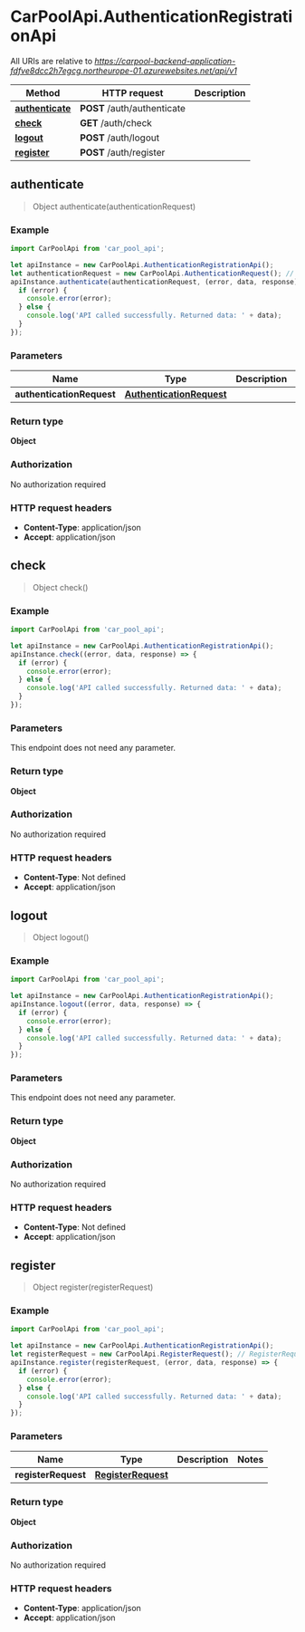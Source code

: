 # CarPoolApi.AuthenticationRegistrationApi

All URIs are relative to *https://carpool-backend-application-fdfve8dcc2h7egcg.northeurope-01.azurewebsites.net/api/v1*

Method | HTTP request | Description
------------- | ------------- | -------------
[**authenticate**](AuthenticationRegistrationApi.md#authenticate) | **POST** /auth/authenticate | 
[**check**](AuthenticationRegistrationApi.md#check) | **GET** /auth/check | 
[**logout**](AuthenticationRegistrationApi.md#logout) | **POST** /auth/logout | 
[**register**](AuthenticationRegistrationApi.md#register) | **POST** /auth/register | 



## authenticate

> Object authenticate(authenticationRequest)



### Example

```javascript
import CarPoolApi from 'car_pool_api';

let apiInstance = new CarPoolApi.AuthenticationRegistrationApi();
let authenticationRequest = new CarPoolApi.AuthenticationRequest(); // AuthenticationRequest | 
apiInstance.authenticate(authenticationRequest, (error, data, response) => {
  if (error) {
    console.error(error);
  } else {
    console.log('API called successfully. Returned data: ' + data);
  }
});
```

### Parameters


Name | Type | Description  | Notes
------------- | ------------- | ------------- | -------------
 **authenticationRequest** | [**AuthenticationRequest**](AuthenticationRequest.md)|  | 

### Return type

**Object**

### Authorization

No authorization required

### HTTP request headers

- **Content-Type**: application/json
- **Accept**: application/json


## check

> Object check()



### Example

```javascript
import CarPoolApi from 'car_pool_api';

let apiInstance = new CarPoolApi.AuthenticationRegistrationApi();
apiInstance.check((error, data, response) => {
  if (error) {
    console.error(error);
  } else {
    console.log('API called successfully. Returned data: ' + data);
  }
});
```

### Parameters

This endpoint does not need any parameter.

### Return type

**Object**

### Authorization

No authorization required

### HTTP request headers

- **Content-Type**: Not defined
- **Accept**: application/json


## logout

> Object logout()



### Example

```javascript
import CarPoolApi from 'car_pool_api';

let apiInstance = new CarPoolApi.AuthenticationRegistrationApi();
apiInstance.logout((error, data, response) => {
  if (error) {
    console.error(error);
  } else {
    console.log('API called successfully. Returned data: ' + data);
  }
});
```

### Parameters

This endpoint does not need any parameter.

### Return type

**Object**

### Authorization

No authorization required

### HTTP request headers

- **Content-Type**: Not defined
- **Accept**: application/json


## register

> Object register(registerRequest)



### Example

```javascript
import CarPoolApi from 'car_pool_api';

let apiInstance = new CarPoolApi.AuthenticationRegistrationApi();
let registerRequest = new CarPoolApi.RegisterRequest(); // RegisterRequest | 
apiInstance.register(registerRequest, (error, data, response) => {
  if (error) {
    console.error(error);
  } else {
    console.log('API called successfully. Returned data: ' + data);
  }
});
```

### Parameters


Name | Type | Description  | Notes
------------- | ------------- | ------------- | -------------
 **registerRequest** | [**RegisterRequest**](RegisterRequest.md)|  | 

### Return type

**Object**

### Authorization

No authorization required

### HTTP request headers

- **Content-Type**: application/json
- **Accept**: application/json

